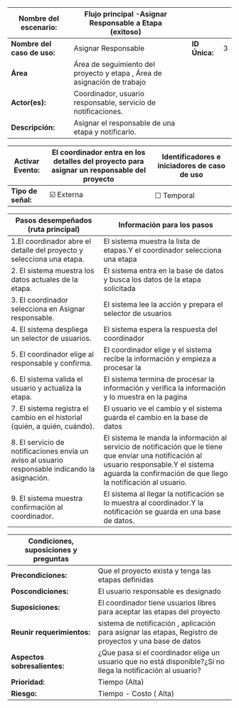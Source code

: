 | **Nombre del escenario:**|Flujo principal -Asignar Responsable a Etapa (exitoso) | | | |
|---|---|---|---|---|
| **Nombre del caso de uso:** | Asignar Responsable| | **ID Única:** | 3 |
| **Área** | Área  de seguimiento del proyecto y etapa , Área de asignación de trabajo| | | |
| **Actor(es):** | Coordinador, usuario responsable, servicio de notificaciones.  | | | |
| **Descripción:** | Asignar el responsable de una etapa y notificarlo.| | | |

| **Activar Evento:** | El coordinador entra en los detalles del proyecto para asignar un responsable del proyecto| **Identificadores e iniciadores de caso de uso** |
|---|---|---|
| **Tipo de señal:** | ☑️ Externa | ☐ Temporal | |

| **Pasos desempeñados (ruta principal)** | **Información para los pasos** |
|---|---|
| 1.El coordinador abre el detalle del proyecto y selecciona una etapa. |El sistema muestra la lista de etapas.Y el coordinador selecciona una etapa|                                                                                                                                        
| 2. El sistema muestra los datos actuales de la etapa. |El sistema entra en la base de datos y busca los datos de la etapa solicitada|
| 3. El coordinador selecciona en Asignar responsable. |El sistema lee la acción y prepara el selector de usuarios|
| 4. El sistema despliega un selector de usuarios.|El sistema espera la respuesta del coordinador |
| 5. El coordinador elige al responsable y confirma. |El coordinador elige y el sistema recibe la información y empieza a procesar la|
| 6. El sistema valida el usuario y actualiza la etapa. |El sistema termina de procesar la información y verifica la información y lo muestra en la pagina|
| 7. El sistema registra el cambio en el historial (quién, a quién, cuándo). |El usuario ve el cambio y el sistema guarda el cambio en la base de datos|
| 8. El servicio de notificaciones envía un aviso al usuario responsable indicando la  asignación. |El sistema le manda la información al servicio de notificación que le tiene que enviar una notificación al usuario responsable.Y el sistema aguarda la confirmación de que llego la notificación al usuario.|
| 9. El sistema muestra confirmación al coordinador. |El sistema al llegar la notificación se lo muestra al coordinador.Y la notificación se guarda en una base de datos.|

| **Condiciones, suposiciones y preguntas** | |
|---|---|
| **Precondiciones:** | Que el proyecto exista y tenga las etapas definidas  |
| **Poscondiciones:** |El usuario responsable es designado  |
| **Suposiciones:** | El coordinador tiene usuarios libres para aceptar las etapas del proyecto|
| **Reunir requerimientos:** | sistema de notificación , aplicaciòn para asignar las etapas, Registro de proyectos y una base de datos |
| **Aspectos sobresalientes:** | ¿Que pasa si el coordinador elige un usuario que no está disponible?¿Si no llega la notificación al usuario? |
| **Prioridad:** | Tiempo  (Alta)  | 
| **Riesgo:** | Tiempo - Costo ( Alta) |
